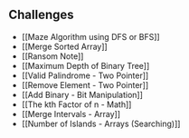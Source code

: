 ## Challenges
- [[Maze Algorithm using DFS or BFS]]
- [[Merge Sorted Array]]
- [[Ransom Note]]
- [[Maximum Depth of Binary Tree]]
- [[Valid Palindrome - Two Pointer]]
- [[Remove Element - Two Pointer]]
- [[Add Binary - Bit Manipulation]]
- [[The kth Factor of n - Math]]
- [[Merge Intervals - Array]]
- [[Number of Islands - Arrays (Searching)]]